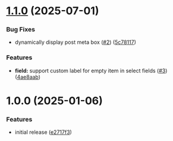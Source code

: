 # [1.1.0](https://github.com/kurtrank/lore/compare/v1.0.0...v1.1.0) (2025-07-01)


### Bug Fixes

* dynamically display post meta box ([#2](https://github.com/kurtrank/lore/issues/2)) ([5c78117](https://github.com/kurtrank/lore/commit/5c7811766746c61538dcf9ff39decc11a90aca1d))


### Features

* **field:** support custom label for empty item in select fields ([#3](https://github.com/kurtrank/lore/issues/3)) ([4ae8aab](https://github.com/kurtrank/lore/commit/4ae8aab4cd8c2b057562987aa908567334edd8e4))

# 1.0.0 (2025-01-06)


### Features

* initial release ([e2717f3](https://github.com/kurtrank/lore/commit/e2717f3bddd07d19b9fa9031549d539aa9c7d15c))

